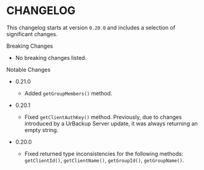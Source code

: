 # CHANGELOG

This changelog starts at version `0.20.0` and includes a selection of significant changes.

Breaking Changes

  - No breaking changes listed.

Notable Changes

  - 0.21.0
    - Added `getGroupMembers()` method.

  - 0.20.1
    - Fixed `getClientAuthKey()` method. Previously, due to changes introduced by a UrBackup Server update, it was always returning an empty string.

  - 0.20.0
    - Fixed returned type inconsistencies for the following methods: `getClientId()`, `getClientName()`, `getGroupId()`, `getGroupName()`.